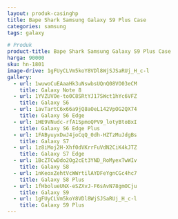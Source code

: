 ```yaml
---
layout: produk-casinghp
title: Bape Shark Samsung Galaxy S9 Plus Case
categories: samsung
tags: galaxy

# Produk
product-title: Bape Shark Samsung Galaxy S9 Plus Case
harga: 90000
sku: hn-1801
image-drive: 1gFUyCLVm5koY8VDl8WjSJSaRUj_H_c-l
gallery:
  - url: 1wuwoCuEAaaHk3uNswbsUQnQ08VO03eCM
    title: Galaxy Note 8
  - url: 1YVZUVOe-to0C8SRtYJ17SWct1hYc6VFZ
    title: Galaxy S6
  - url: 1avTartC6x66a9jQ8aOeL142VpOG2QX74
    title: Galaxy S6 Edge
  - url: 1HE9VNudc-rfA1SpmoQPV9_lotyBtoBxI
    title: Galaxy S6 Edge Plus
  - url: 1FAByuyxDwJ4joCqQ_0dh-HZTzMuJdgBs
    title: Galaxy S7
  - url: 1z8iMoj2H-Xhf0dVKrrFuVdN2CiK4kJTZ
    title: Galaxy S7 Edge
  - url: 1BcZTCwDdo2Og2cEt3YND_RoMyexTwWIv
    title: Galaxy S8
  - url: 1nKeoxZehtVcWWrtilAYDFeYgnCGc4hc7
    title: Galaxy S8 Plus
  - url: 1fHbolueUNX-eSZXvJ-F6sAvN78gmOCju
    title: Galaxy S9
  - url: 1gFUyCLVm5koY8VDl8WjSJSaRUj_H_c-l
    title: Galaxy S9 Plus
---
```

